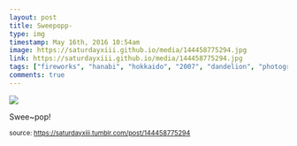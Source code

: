 ```yaml
---
layout: post
title: Sweepopp-
type: img
timestamp: May 16th, 2016 10:54am
image: https://saturdayxiii.github.io/media/144458775294.jpg
link: https://saturdayxiii.github.io/media/144458775294.jpg
tags: ["fireworks", "hanabi", "hokkaido", "2007", "dandelion", "photography"]
comments: true
---
```

<img src="https://saturdayxiii.github.io/media/144458775294.jpg"/>

Swee~pop!
 
  
<small>source: https://saturdayxiii.tumblr.com/post/144458775294</small>
